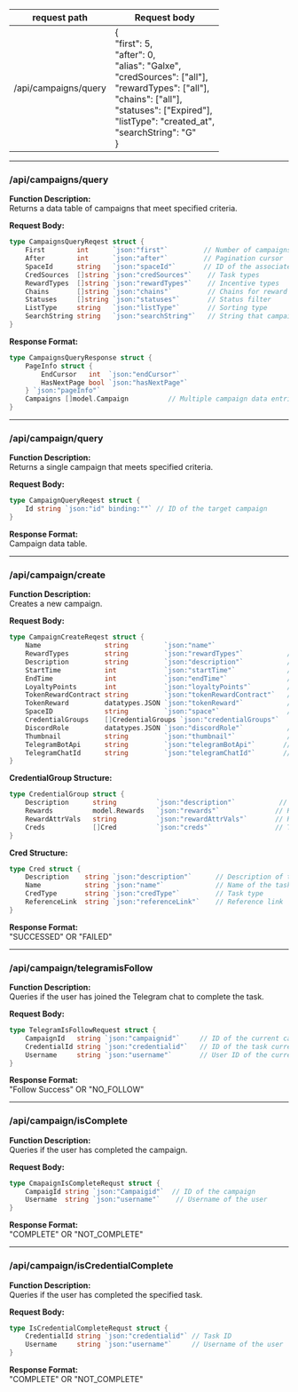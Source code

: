 
| request path         | Request body                                                 |
| -------------------- | ------------------------------------------------------------ |
| /api/campaigns/query | {<br/>  "first": 5,<br/>  "after": 0,<br/>  "alias": "Galxe",<br/>  "credSources": ["all"],<br/>  "rewardTypes": ["all"],<br/>  "chains": ["all"],<br/>  "statuses": ["Expired"],<br/>  "listType": "created_at",<br/>  "searchString": "G"<br/>} |

---

### /api/campaigns/query

**Function Description:**  
Returns a data table of campaigns that meet specified criteria.

**Request Body:**

```go
type CampaignsQueryReqest struct {
    First        int      `json:"first"`         // Number of campaigns to return
    After        int      `json:"after"`         // Pagination cursor
    SpaceId      string   `json:"spaceId"`       // ID of the associated space
    CredSources  []string `json:"credSources"`    // Task types
    RewardTypes  []string `json:"rewardTypes"`    // Incentive types
    Chains       []string `json:"chains"`         // Chains for reward distribution
    Statuses     []string `json:"statuses"`       // Status filter
    ListType     string   `json:"listType"`       // Sorting type
    SearchString string   `json:"searchString"`   // String that campaign names must contain
}
```

**Response Format:**

```go
type CampaignsQueryResponse struct {
    PageInfo struct { 
        EndCursor   int  `json:"endCursor"`    
        HasNextPage bool `json:"hasNextPage"`
    } `json:"pageInfo"`
    Campaigns []model.Campaign          // Multiple campaign data entries
}
```

---

### /api/campaign/query

**Function Description:**  
Returns a single campaign that meets specified criteria.

**Request Body:**

```go
type CampaignQueryReqest struct {
    Id string `json:"id" binding:""` // ID of the target campaign
}
```

**Response Format:**  
Campaign data table.

---

### /api/campaign/create

**Function Description:**  
Creates a new campaign.

**Request Body:**

```go
type CampaignCreateReqest struct {
    Name                string         `json:"name"`                   // Campaign name
    RewardTypes         string         `json:"rewardTypes"`           // Incentive types
    Description         string         `json:"description"`           // Detailed description
    StartTime           int            `json:"startTime"`             // Start time
    EndTime             int            `json:"endTime"`               // End time
    LoyaltyPoints       int            `json:"loyaltyPoints"`         // Reward points
    TokenRewardContract string         `json:"tokenRewardContract"`   // Contract for token rewards
    TokenReward         datatypes.JSON `json:"tokenReward"`           // Token rewards
    SpaceID             string         `json:"space"`                 // ID of the associated space
    CredentialGroups    []CredentialGroups `json:"credentialGroups"`    // Task groups for the campaign
    DiscordRole         datatypes.JSON `json:"discordRole"`           // Discord role
    Thumbnail           string         `json:"thumbnail"`             // URL of the campaign image
    TelegramBotApi      string         `json:"telegramBotApi"`       // Telegram bot API
    TelegramChatId      string         `json:"telegramChatId"`       // ID of the Telegram chat group
}
```

**CredentialGroup Structure:**

```go
type CredentialGroup struct {
    Description      string          `json:"description"`           // Description of the task group
    Rewards          model.Rewards   `json:"rewards"`              // Rewards for the task group
    RewardAttrVals   string          `json:"rewardAttrVals"`       // Reward attribute values
    Creds            []Cred          `json:"creds"`                // Tasks within the task group
}
```

**Cred Structure:**

```go
type Cred struct {
    Description    string `json:"description"`      // Description of the task
    Name           string `json:"name"`             // Name of the task
    CredType       string `json:"credType"`         // Task type
    ReferenceLink  string `json:"referenceLink"`    // Reference link
}
```

**Response Format:**  
"SUCCESSED" OR "FAILED"

---

### /api/campaign/telegramisFollow

**Function Description:**  
Queries if the user has joined the Telegram chat to complete the task.

**Request Body:**

```go
type TelegramIsFollowRequest struct {
    CampaignId   string `json:"campaignid"`     // ID of the current campaign
    CredentialId string `json:"credentialid"`   // ID of the task currently being completed
    Username     string `json:"username"`       // User ID of the current user
}
```

**Response Format:**  
"Follow Success" OR "NO_FOLLOW"

---

### /api/campaign/isComplete

**Function Description:**  
Queries if the user has completed the campaign.

**Request Body:**

```go
type CmapaignIsCompleteRequst struct {
    CampaigId string `json:"Campaigid"`  // ID of the campaign
    Username  string `json:"username"`    // Username of the user
}
```

**Response Format:**  
"COMPLETE" OR "NOT_COMPLETE"

---

### /api/campaign/isCredentialComplete

**Function Description:**  
Queries if the user has completed the specified task.

**Request Body:**

```go
type IsCredentialCompleteRequst struct {
    CredentialId string `json:"credentialid"` // Task ID
    Username     string `json:"username"`     // Username of the user
}
```

**Response Format:**  
"COMPLETE" OR "NOT_COMPLETE"
